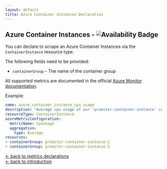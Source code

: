 ```yaml
---
layout: default
title: Azure Container Instances Declaration
---
```


## Azure Container Instances - ![Availability Badge](https://img.shields.io/badge/Available%20Starting-v1.0.0-green.svg)

You can declare to scrape an Azure Container Instances via the `ContainerInstance` resource type.

The following fields need to be provided:
- `containerGroup` - The name of the container group

All supported metrics are documented in the official [Azure Monitor documentation](https://docs.microsoft.com/en-us/azure/azure-monitor/platform/metrics-supported#microsoftcontainerinstancecontainergroups).

Example:
```yaml
name: azure_container_instance_cpu_usage
description: "Average cpu usage of our 'promitor-container-instance' container instance"
resourceType: ContainerInstance
azureMetricConfiguration:
  metricName: CpuUsage
  aggregation:
    type: Average
resources:
- containerGroup: promitor-container-instance-1
- containerGroup: promitor-container-instance-2
```

[&larr; back to metrics declarations](/configuration/metrics)<br />
[&larr; back to introduction](/)